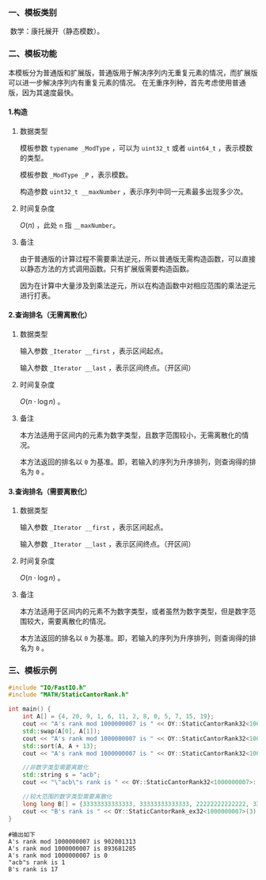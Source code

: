 ### 一、模板类别

​	数学：康托展开（静态模数）。

### 二、模板功能

   本模板分为普通版和扩展版，普通版用于解决序列内无重复元素的情况，而扩展版可以进一步解决序列内有重复元素的情况。
   在无重序列种，首先考虑使用普通版，因为其速度最快。

#### 1.构造

1. 数据类型

   模板参数 `typename _ModType` ，可以为 `uint32_t` 或者 `uint64_t` ，表示模数的类型。

   模板参数 `_ModType _P` ，表示模数。

   构造参数 `uint32_t __maxNumber` ，表示序列中同一元素最多出现多少次。

2. 时间复杂度

   $O(n)$ ，此处 `n` 指 `__maxNumber`。

3. 备注

   由于普通版的计算过程不需要乘法逆元，所以普通版无需构造函数，可以直接以静态方法的方式调用函数。只有扩展版需要构造函数。

   因为在计算中大量涉及到乘法逆元，所以在构造函数中对相应范围的乘法逆元进行打表。

#### 2.查询排名（无需离散化）

1. 数据类型

   输入参数 `_Iterator __first` ，表示区间起点。

   输入参数 `_Iterator __last` ，表示区间终点。（开区间）

2. 时间复杂度

   $O(n\cdot\log n)$ 。

3. 备注

   本方法适用于区间内的元素为数字类型，且数字范围较小，无需离散化的情况。

   本方法返回的排名以 `0` 为基准。即，若输入的序列为升序排列，则查询得的排名为 `0` 。

#### 3.查询排名（需要离散化）

1. 数据类型

   输入参数 `_Iterator __first` ，表示区间起点。

   输入参数 `_Iterator __last` ，表示区间终点。（开区间）

2. 时间复杂度

   $O(n\cdot\log n)$ 。

3. 备注

   本方法适用于区间内的元素不为数字类型，或者虽然为数字类型，但是数字范围较大，需要离散化的情况。

   本方法返回的排名以 `0` 为基准。即，若输入的序列为升序排列，则查询得的排名为 `0` 。

### 三、模板示例

```c++
#include "IO/FastIO.h"
#include "MATH/StaticCantorRank.h"

int main() {
    int A[] = {4, 20, 9, 1, 6, 11, 2, 8, 0, 5, 7, 15, 19};
    cout << "A's rank mod 1000000007 is " << OY::StaticCantorRank32<1000000007>::rawQuery(A, A + 13) << endl;
    std::swap(A[0], A[1]);
    cout << "A's rank mod 1000000007 is " << OY::StaticCantorRank32<1000000007>::rawQuery(A, A + 13) << endl;
    std::sort(A, A + 13);
    cout << "A's rank mod 1000000007 is " << OY::StaticCantorRank32<1000000007>::rawQuery(A, A + 13) << endl;

    //非数字类型需要离散化
    std::string s = "acb";
    cout << "\"acb\"s rank is " << OY::StaticCantorRank32<1000000007>::query(s.begin(), s.end()) << endl;

    //较大范围的数字类型需要离散化
    long long B[] = {33333333333333, 33333333333333, 22222222222222, 33333333333333, 11111111111111};
    cout << "B's rank is " << OY::StaticCantorRank_ex32<1000000007>(3).query(B, B + 5) << endl;
}
```

```
#输出如下
A's rank mod 1000000007 is 902001313
A's rank mod 1000000007 is 893681285
A's rank mod 1000000007 is 0
"acb"s rank is 1
B's rank is 17

```

